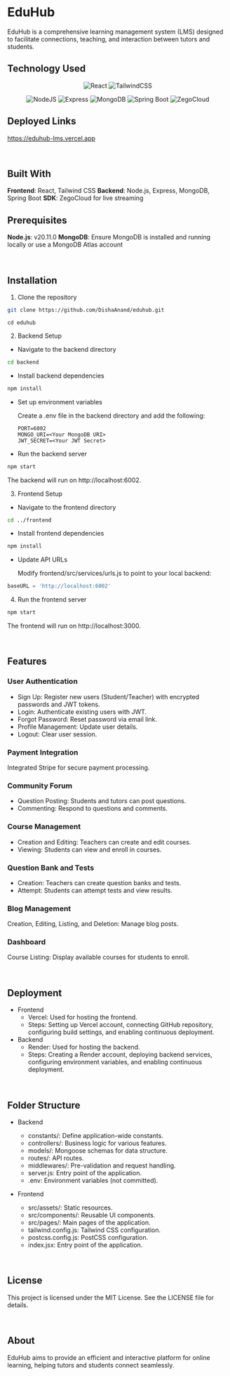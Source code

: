 # EduHub

EduHub is a comprehensive learning management system (LMS) designed to facilitate connections, teaching, and interaction between tutors and students.

## Technology Used

<p align="center">
  <img src="https://img.shields.io/badge/React-20232A?style=for-the-badge&logo=react&logoColor=61DAFB" alt="React" />
  <img src="https://img.shields.io/badge/TailwindCSS-38B2AC?style=for-the-badge&logo=tailwind-css&logoColor=white" alt="TailwindCSS" />
</p>
<p align="center">
  <img src="https://img.shields.io/badge/Node.js-339933?style=for-the-badge&logo=nodedotjs&logoColor=white" alt="NodeJS" />
  <img src="https://img.shields.io/badge/Express-000000?style=for-the-badge&logo=express&logoColor=white" alt="Express" />
  <img src="https://img.shields.io/badge/MongoDB-47A248?style=for-the-badge&logo=mongodb&logoColor=white" alt="MongoDB" />
  <img src="https://img.shields.io/badge/SpringBoot-6DB33F?style=for-the-badge&logo=springboot&logoColor=white" alt="Spring Boot" />
  <img src="https://img.shields.io/badge/ZegoCloud-5C9DFF?style=for-the-badge&logo=zegocloud&logoColor=white" alt="ZegoCloud" />
</p>

## Deployed Links
https://eduhub-lms.vercel.app

<br>

## Built With
**Frontend**: React, Tailwind CSS
**Backend**: Node.js, Express, MongoDB, Spring Boot
**SDK**: ZegoCloud for live streaming


## Prerequisites
**Node.js**: v20.11.0
**MongoDB**: Ensure MongoDB is installed and running locally or use a MongoDB Atlas account

<br> 

## Installation

1. Clone the repository
```bash
git clone https://github.com/DishaAnand/eduhub.git
```

```
cd eduhub
```

2. Backend Setup
- Navigate to the backend directory

```bash
cd backend
```

- Install backend dependencies

```bash
npm install
```

- Set up environment variables

  Create a .env file in the backend directory and add the following:
  ```
  PORT=6002
  MONGO_URI=<Your MongoDB URI>
  JWT_SECRET=<Your JWT Secret>
  ```

- Run the backend server
```bash
npm start
```
The backend will run on http://localhost:6002.

3. Frontend Setup
- Navigate to the frontend directory
```bash
cd ../frontend
```

- Install frontend dependencies

```bash
npm install
```

- Update API URLs

  Modify frontend/src/services/urls.js to point to your local backend:
```javascript
baseURL = 'http://localhost:6002'
```

4. Run the frontend server

```bash
npm start
```

The frontend will run on http://localhost:3000.

<br>

## Features

### User Authentication
- Sign Up: Register new users (Student/Teacher) with encrypted passwords and JWT tokens.
- Login: Authenticate existing users with JWT.
- Forgot Password: Reset password via email link.
- Profile Management: Update user details.
- Logout: Clear user session.

### Payment Integration
Integrated Stripe for secure payment processing.

### Community Forum
- Question Posting: Students and tutors can post questions.
- Commenting: Respond to questions and comments.

### Course Management
- Creation and Editing: Teachers can create and edit courses.
- Viewing: Students can view and enroll in courses.

### Question Bank and Tests
- Creation: Teachers can create question banks and tests.
- Attempt: Students can attempt tests and view results.

### Blog Management
Creation, Editing, Listing, and Deletion: Manage blog posts.

### Dashboard
Course Listing: Display available courses for students to enroll.

<br> 

## Deployment

- Frontend
  - Vercel: Used for hosting the frontend.
  - Steps: Setting up Vercel account, connecting GitHub repository, configuring build settings, and enabling continuous deployment.
- Backend
  - Render: Used for hosting the backend.
  - Steps: Creating a Render account, deploying backend services, configuring environment variables, and enabling continuous deployment.

<br> 

## Folder Structure

- Backend
  - constants/: Define application-wide constants.
  - controllers/: Business logic for various features.
  - models/: Mongoose schemas for data structure.
  - routes/: API routes.
  - middlewares/: Pre-validation and request handling.
  - server.js: Entry point of the application.
  - .env: Environment variables (not committed).
  
- Frontend
  - src/assets/: Static resources.
  - src/components/: Reusable UI components.
  - src/pages/: Main pages of the application.
  - tailwind.config.js: Tailwind CSS configuration.
  - postcss.config.js: PostCSS configuration.
  - index.jsx: Entry point of the application.

<br> 

## License

This project is licensed under the MIT License. See the LICENSE file for details.

<br>

## About

EduHub aims to provide an efficient and interactive platform for online learning, helping tutors and students connect seamlessly.

